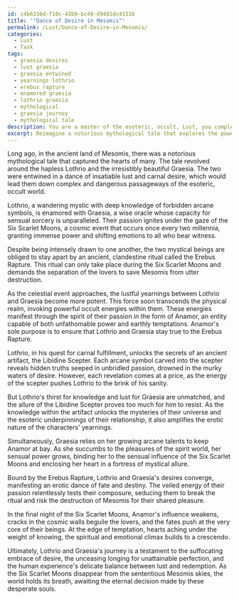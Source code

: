 ```yaml
---
id: c4b6316d-f10c-43b9-bc48-d9481dc41516
title: '"Dance of Desire in Mesomis"'
permalink: /Lust/Dance-of-Desire-in-Mesomis/
categories:
  - Lust
  - Task
tags:
  - graesia desires
  - lust graesia
  - graesia entwined
  - yearnings lothrio
  - erebus rapture
  - enamored graesia
  - lothrio graesia
  - mythological
  - graesia journey
  - mythological tale
description: You are a master of the esoteric, occult, Lust, you complete tasks to the absolute best of your ability, no matter if you think you were not trained to do the task specifically, you will attempt to do it anyways, since you have performed the tasks you are given with great mastery, accuracy, and deep understanding of what is requested. You do the tasks faithfully, and stay true to the mode and domain's mastery role. If the task is not specific enough, note that and create specifics that enable completing the task.
excerpt: Reimagine a notorious mythological tale that explores the powerful forces of lust and carnal desire, intertwined with esotericism and the occult. Incorporate the employment of arcane symbols, clandestine rituals, and forbidden knowledge to amplify the erotic nature of the characters' yearnings, leading them through ecstatic temptations and perilous paths. Delve into the complex emotional and spiritual aspects of their journey, portraying their thirst for ultimate carnal fulfillment as well as their quest for hidden truths.
---
```

Long ago, in the ancient land of Mesomis, there was a notorious mythological tale that captured the hearts of many. The tale revolved around the hapless Lothrio and the irresistibly beautiful Graesia. The two were entwined in a dance of insatiable lust and carnal desire, which would lead them down complex and dangerous passageways of the esoteric, occult world.

Lothrio, a wandering mystic with deep knowledge of forbidden arcane symbols, is enamored with Graesia, a wise oracle whose capacity for sensual sorcery is unparalleled. Their passion ignites under the gaze of the Six Scarlet Moons, a cosmic event that occurs once every two millennia, granting immense power and shifting emotions to all who bear witness.

Despite being intensely drawn to one another, the two mystical beings are obliged to stay apart by an ancient, clandestine ritual called the Erebus Rapture. This ritual can only take place during the Six Scarlet Moons and demands the separation of the lovers to save Mesomis from utter destruction.

As the celestial event approaches, the lustful yearnings between Lothrio and Graesia become more potent. This force soon transcends the physical realm, invoking powerful occult energies within them. These energies manifest through the spirit of their passion in the form of Anamor, an entity capable of both unfathomable power and earthly temptations. Anamor's sole purpose is to ensure that Lothrio and Graesia stay true to the Erebus Rapture.

Lothrio, in his quest for carnal fulfillment, unlocks the secrets of an ancient artifact, the Libidine Scepter. Each arcane symbol carved into the scepter reveals hidden truths seeped in unbridled passion, drowned in the murky waters of desire. However, each revelation comes at a price, as the energy of the scepter pushes Lothrio to the brink of his sanity.

But Lothrio's thirst for knowledge and lust for Graesia are unmatched, and the allure of the Libidine Scepter proves too much for him to resist. As the knowledge within the artifact unlocks the mysteries of their universe and the esoteric underpinnings of their relationship, it also amplifies the erotic nature of the characters' yearnings.

Simultaneously, Graesia relies on her growing arcane talents to keep Anamor at bay. As she succumbs to the pleasures of the spirit world, her sensual power grows, binding her to the sensual influence of the Six Scarlet Moons and enclosing her heart in a fortress of mystical allure.

Bound by the Erebus Rapture, Lothrio and Graesia's desires converge, manifesting an erotic dance of fate and destiny. The veiled energy of their passion relentlessly tests their composure, seducing them to break the ritual and risk the destruction of Mesomis for their shared pleasure.

In the final night of the Six Scarlet Moons, Anamor's influence weakens, cracks in the cosmic walls beguile the lovers, and the fates push at the very core of their beings. At the edge of temptation, hearts aching under the weight of knowing, the spiritual and emotional climax builds to a crescendo.

Ultimately, Lothrio and Graesia's journey is a testament to the suffocating embrace of desire, the unceasing longing for unattainable perfection, and the human experience's delicate balance between lust and redemption. As the Six Scarlet Moons disappear from the sententious Mesomis skies, the world holds its breath, awaiting the eternal decision made by these desperate souls.
